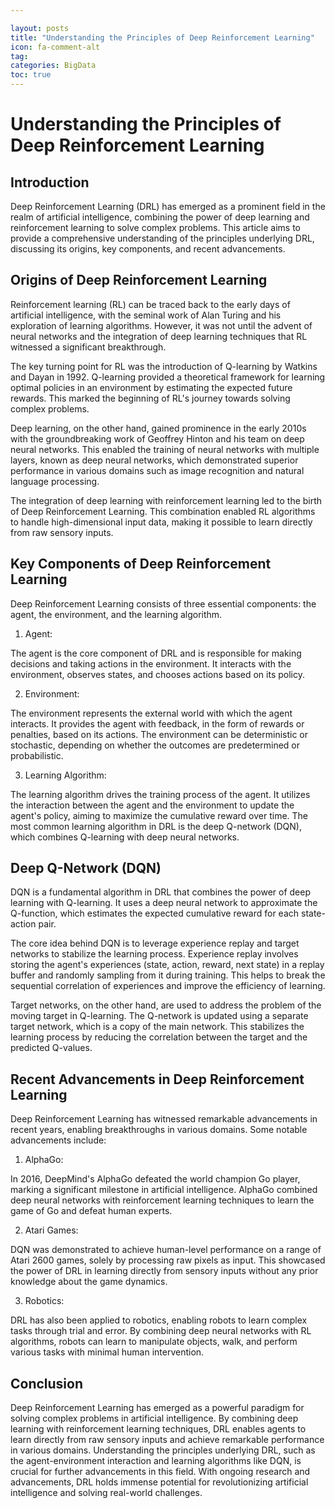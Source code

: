 ```yaml
---

layout: posts
title: "Understanding the Principles of Deep Reinforcement Learning"
icon: fa-comment-alt
tag:      
categories: BigData
toc: true
---
```




# Understanding the Principles of Deep Reinforcement Learning

## Introduction

Deep Reinforcement Learning (DRL) has emerged as a prominent field in the realm of artificial intelligence, combining the power of deep learning and reinforcement learning to solve complex problems. This article aims to provide a comprehensive understanding of the principles underlying DRL, discussing its origins, key components, and recent advancements.

## Origins of Deep Reinforcement Learning

Reinforcement learning (RL) can be traced back to the early days of artificial intelligence, with the seminal work of Alan Turing and his exploration of learning algorithms. However, it was not until the advent of neural networks and the integration of deep learning techniques that RL witnessed a significant breakthrough.

The key turning point for RL was the introduction of Q-learning by Watkins and Dayan in 1992. Q-learning provided a theoretical framework for learning optimal policies in an environment by estimating the expected future rewards. This marked the beginning of RL's journey towards solving complex problems.

Deep learning, on the other hand, gained prominence in the early 2010s with the groundbreaking work of Geoffrey Hinton and his team on deep neural networks. This enabled the training of neural networks with multiple layers, known as deep neural networks, which demonstrated superior performance in various domains such as image recognition and natural language processing.

The integration of deep learning with reinforcement learning led to the birth of Deep Reinforcement Learning. This combination enabled RL algorithms to handle high-dimensional input data, making it possible to learn directly from raw sensory inputs.

## Key Components of Deep Reinforcement Learning

Deep Reinforcement Learning consists of three essential components: the agent, the environment, and the learning algorithm.

1. Agent:

The agent is the core component of DRL and is responsible for making decisions and taking actions in the environment. It interacts with the environment, observes states, and chooses actions based on its policy.

2. Environment:

The environment represents the external world with which the agent interacts. It provides the agent with feedback, in the form of rewards or penalties, based on its actions. The environment can be deterministic or stochastic, depending on whether the outcomes are predetermined or probabilistic.

3. Learning Algorithm:

The learning algorithm drives the training process of the agent. It utilizes the interaction between the agent and the environment to update the agent's policy, aiming to maximize the cumulative reward over time. The most common learning algorithm in DRL is the deep Q-network (DQN), which combines Q-learning with deep neural networks.

## Deep Q-Network (DQN)

DQN is a fundamental algorithm in DRL that combines the power of deep learning with Q-learning. It uses a deep neural network to approximate the Q-function, which estimates the expected cumulative reward for each state-action pair.

The core idea behind DQN is to leverage experience replay and target networks to stabilize the learning process. Experience replay involves storing the agent's experiences (state, action, reward, next state) in a replay buffer and randomly sampling from it during training. This helps to break the sequential correlation of experiences and improve the efficiency of learning.

Target networks, on the other hand, are used to address the problem of the moving target in Q-learning. The Q-network is updated using a separate target network, which is a copy of the main network. This stabilizes the learning process by reducing the correlation between the target and the predicted Q-values.

## Recent Advancements in Deep Reinforcement Learning

Deep Reinforcement Learning has witnessed remarkable advancements in recent years, enabling breakthroughs in various domains. Some notable advancements include:

1. AlphaGo:

In 2016, DeepMind's AlphaGo defeated the world champion Go player, marking a significant milestone in artificial intelligence. AlphaGo combined deep neural networks with reinforcement learning techniques to learn the game of Go and defeat human experts.

2. Atari Games:

DQN was demonstrated to achieve human-level performance on a range of Atari 2600 games, solely by processing raw pixels as input. This showcased the power of DRL in learning directly from sensory inputs without any prior knowledge about the game dynamics.

3. Robotics:

DRL has also been applied to robotics, enabling robots to learn complex tasks through trial and error. By combining deep neural networks with RL algorithms, robots can learn to manipulate objects, walk, and perform various tasks with minimal human intervention.

## Conclusion

Deep Reinforcement Learning has emerged as a powerful paradigm for solving complex problems in artificial intelligence. By combining deep learning with reinforcement learning techniques, DRL enables agents to learn directly from raw sensory inputs and achieve remarkable performance in various domains. Understanding the principles underlying DRL, such as the agent-environment interaction and learning algorithms like DQN, is crucial for further advancements in this field. With ongoing research and advancements, DRL holds immense potential for revolutionizing artificial intelligence and solving real-world challenges.